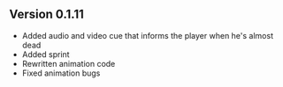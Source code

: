## Version 0.1.11

* Added audio and video cue that informs the player when he's almost dead
* Added sprint
* Rewritten animation code
* Fixed animation bugs

